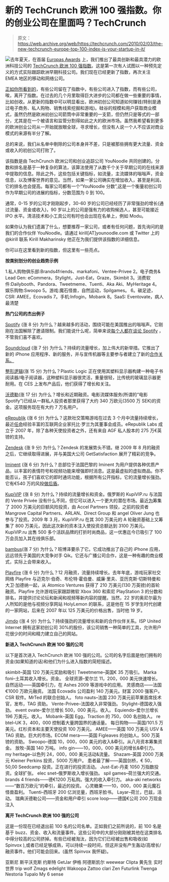 # 新的 TechCrunch 欧洲 100 强指数。你的创业公司在里面吗？TechCrunch

> 原文：<https://web.archive.org/web/https://techcrunch.com/2010/02/03/the-new-techcrunch-europe-top-100-index-is-your-startup-in-it/>

![](img/00ef12eb7ca2417d202a9c82d50a6d34.png)去年夏天，在首届 [Europas Awards](https://web.archive.org/web/20221206010043/http://eu.beta.techcrunch.com/tag/Europas) 上，我们推出了最具创新和最具潜力的欧洲科技公司的 [TechCrunch 欧洲 100 强指数](https://web.archive.org/web/20221206010043/http://eu.beta.techcrunch.com/the-techcrunch-europe-top-100/)。这是第一次有人试图以一种预先定义的方式实际跟踪欧洲早期科技公司。我们现在已经更新了指数，再次关注 EMEA 地区的移动和网络公司。

[正如你所看到的](https://web.archive.org/web/20221206010043/http://eu.beta.techcrunch.com/the-techcrunch-europe-top-100/)，有些公司留在了指数中，有些公司进入了指数，而有些公司，唉，离开了指数。在过去的几个月里取得巨大进步的公司都在做一些重要的事情，比如创收。从更新的指数中可以明显看出，欧洲初创公司知道如何赚钱(特别是通过电子商务、私人购物、销售线索挖掘和游戏)。硅谷的规模和用户获取商业模式，虽然仍然是欧洲初创公司箭筒中非常重要的一支箭，但仍然只是等式的一部分，尤其是在一个被语言和监管分割得如此之大的欧洲市场。虽然我希望看到更多的欧洲创业公司从一开始就放眼全球，寻求增长，但没有人说一个人不应该对商业模式的来源有半分了解。

总的来说，我们从名单中剔除的公司本身并不差，只是被那些拥有更大流量、资金或收入的初创公司打败了。

该指数是由 TechCrunch 欧洲公司和创业追踪公司 YouNoodle 共同创建的。分数和排名是基于一种复杂的算法，该算法使用了从数千个关于早期公司的在线来源中提取的信息。除此之外，这些包括关键指标，如流量，主流媒体的嗡嗡声，资金信息，以及博客世界的意见。当然，如果一家公司确实在增加收入，甚至是利润，它的排名也会提高。每家公司都有一个“YouNoodle 分数”,这是一个衡量初创公司作为早期公司的进展的指标，分数范围为 0 到 100。

通常，0-15 岁的公司才刚刚起步，30-60 岁的公司已经经历了非常强劲的增长(通过流量、资金或收入)，90 岁以上的公司是强有力的收购候选人，甚至可能接近 IPO 水平。清洁技术和小工具公司有时也会出现在名单上，例如 Modu。

如果你认为我们遗漏了什么，想要推荐一家公司，或者有任何问题，首先询问的是我们的合作伙伴 YouNoodle。请通过 kirill[AT]younoodle.com 或 Twitter 上的@kirill 联系 Kirill Makharinsky 他正在为我们提供该指数的详细信息。

你可以在这里看到新的指数，但这里有一些亮点。

**按类别划分的创业趋势示例**

1.私人购物俱乐部:Brands4friends、markafoni、Ventee-Privee
2。电子商务& Lead Gen: eCommera，Stylight，Just-Eat，Graze，Skimbit
3。消费软件:Dailybooth、Pandora、Tweetmeme、Tuenti、Aka Aki、MyHeritage
4。娱乐购物:Swoopo
5。游戏:魔石怪兽，自然运动，Spilgames。
6。碳足迹，CSR: AMEE，Ecovadis
7。手机:Infogin，Mobank
8。SaaS: Eventovate，病人最清楚

**热门公司的杰出例子**

[Spotify](https://web.archive.org/web/20221206010043/http://www.crunchbase.com/company/spotify) (涨 8 分)
为什么？越来越多的活动，围绕可能在美国推出的嗡嗡声。它刚刚在法国解除了邀请限制。我们能说什么呢，简单来说[每个人都在谈论 Spotify](https://web.archive.org/web/20221206010043/http://search.beta.techcrunch.com/query.php?s=spotify) ，不管我们喜不喜欢。

[Soundcloud](https://web.archive.org/web/20221206010043/http://www.crunchbase.com/company/Soundcloud) (涨 7 分)
为什么？持续的流量增长，加上伟大的新举措。它推出了新的 iPhone 应用程序、新的服务，并与宣传机器等主要参与者建立了新的[合作关系。](https://web.archive.org/web/20221206010043/http://eu.beta.techcrunch.com/2010/01/25/soundcloud-teams-up-with-hype-machine-to-service-music-bloggers-better/)

[整形逻辑](https://web.archive.org/web/20221206010043/http://www.crunchbase.com/company/plastic-logic)(涨 15 分)
为什么？Plastic Logic 正在使用其塑料显示器构建一种电子书阅读器/电子阅读器，这种塑料显示器很灵活，重量很轻，比传统的玻璃显示器更耐用。在 CES 上发布产品后，他们获得了增长和关注。

[沃德勒](https://web.archive.org/web/20221206010043/http://www.crunchbase.com/company/voddler)(涨 17 分)
为什么？增长和近期融资。电影流媒体服务(所谓的“电影 Spotify”)已经从一群私人投资者那里获得了大约 340 万欧元(3500 万 SEK)的资金。这项服务现在有大约 7 万名用户。

[eRepublik](https://web.archive.org/web/20221206010043/http://www.crunchbase.com/company/erepublik) (涨 6 分)
为什么？这款社交策略游戏在过去 3 个月中流量持续增长，最近[任命](https://web.archive.org/web/20221206010043/http://eu.beta.techcrunch.com/2010/01/21/toby-rowland-joins-board-of-social-strategy-games-publisher-erepublik-labs/)经验丰富的互联网企业家托比·罗兰为其董事会成员。eRepublik Labs 成立于 2007 年，除了各种天使投资者之外，还有来自 AGF 私人股本的 275 万€英镑的支持。

[Zendesk](https://web.archive.org/web/20221206010043/http://www.crunchbase.com/company/zendesk) (涨 9 分)
为什么？Zendesk 的发展势头不错。继 2009 年 8 月的融资之后，它继续取得进展，并与美国大公司 GetSatisfaction 展开了精彩的竞争。

[Iminent](https://web.archive.org/web/20221206010043/http://www.crunchbase.com/company/iminent) (涨 6 分)
为什么？总部位于法国巴黎的 Iminent 为用户提供各种优质产品，以丰富的表情符号和视频功能来增强即时消息。这是最虚拟的虚拟商品。你不能否认，孩子们喜欢它的即时通讯功能，根据所有公开指标，它的流量增长强劲。它有€540 万的风投[做后盾](https://web.archive.org/web/20221206010043/http://www.beta.techcrunch.com/2008/04/13/french-startup-iminent-gets-e24m-series-b/)。

[KupiVIP](https://web.archive.org/web/20221206010043/http://www.crunchbase.com/company/kupivip) (涨 8 分)
为什么？持续的流量增长和资金。俄罗斯的 KupiVIP.ru 与法国的 Vente Privée 没有什么不同，但它可以进入一个更大的潜在市场。最近[为](https://web.archive.org/web/20221206010043/http://eu.beta.techcrunch.com/2010/01/18/russian-online-shopping-club-kupivip-ru-scores-20-million-in-funding/)筹集了 2000 万美元的巨额风险投资，由 Accel Partners 领投，之前的投资者 Mangrove Capital Partners、ARLAN、Direct Group 和 angel Oliver Jung 也参与了投资。2009 年 3 月，KupiVIP.ru 在其 300 万美元的 A 轮融资基础上又筹集了 800 万美元，因此这次新的资本注入使投资总额达到 3100 万美元。KupiVIP.ru 出售 500 多个活跃品牌的打折时尚商品，这一优惠迄今已吸引了 100 万会员加入其在线俱乐部。

[bambus](https://web.archive.org/web/20221206010043/http://www.crunchbase.com/company/bambuser)(涨 7 分)
为什么？班博泽要杀了它。它成功推出了自己的 iPhone 应用，远远领先于美国的大竞争对手 Qik。它还与广播公司合作，这是一种有趣的商业模式，实际上会带来收入。

[Playfire](https://web.archive.org/web/20221206010043/http://www.crunchbase.com/company/playfire) (涨 6 分)
为什么？12 月融资，流量持续增长。去年年底，游戏玩家社交网络 Playfire 与迈克尔·伯奇、布伦特·霍伯曼、威廉·里夫、亚历克斯·切斯特曼和大卫·加德纳一起，从 Atomico Ventures 获得了 210 万美元(130 万英镑)的首轮融资。Playfire 允许游戏玩家跟踪微软 Xbox 360 和索尼 PlayStation 3 的分数和排名，并提供讨论论坛和新闻和视频等新内容的提醒。当然，22 岁的奥尼尔最为人所知的是他与视频分享网站 HolyLemon 的联系，这是他在 15 岁学生时代创建的一家网站，后来在 2007 年以 125 万美元的价格出售，当时他 19 岁。

[Jimdo](https://web.archive.org/web/20221206010043/http://www.crunchbase.com/company/jimdo) (涨 4 分)
为什么？持续强劲的流量增长和新的合作伙伴关系。ISP United Internet 拥有这家初创公司 30%的股份，该公司销售一种简单的工具，允许用户花很少的时间和精力建立自己的网站。

**新进入 TechCrunch 欧洲 100 强的公司**

以下是首次进入 TechCrunch 欧洲 100 强的公司。公司的名字后面是他们拥有的资金(如果知道的话)和他们为什么进入指数的简短描述。

skimbit–英国 120 万美元奖励和吸引
Tweetmeme–英国€ 35 万吸引。
Marka foni–土耳其收入增长。资金。
全球资源–爱尔兰 11，200，000 美元快速增长。
自然运动——英国牵引力，在 Ashes 2009 等游戏中的应用。
灵感商店——法国€1000 万欧元融资。
法国 Ecovadis 公司盈利 140 万美元。财富 2000 强客户。CSR 软件。MrTed 的联合创始人。
foto nauts–法国 230 万美元前苹果首席技术官，发布，TAG 资助。
Vente-Privee–法国收入非常强劲。
Stylight–德国收入强劲。
event ovate–爱尔兰增长 500，000 美元。收入。
Equiendo–爱尔兰增长 196 万美元。收入。
Mobank–英国 Egg，Traction 的 750，000 名创始人。
re btel–UK 3，400，000 控制着大量跨国界的通话量。
每日购物——英国/101.5 万美元。红杉资本和主要天使投资 100 万美元。
AMEE——英国 100 万美元 USV & TAG 资助。巨大的市场。ECOM mera——英国 Figleaves 的创始人。500 万英镑的资助。
Swoopo–德国 10，000，000 美元的收入&牵引。从八月资本筹集资金。
放牧-英国 140 万吨。
info gin——10，000，000 美元的增长&牵引力。
my heritage–以色列 24，000，000 美元活动&流量。
Shazam–英国 2000 万美元 Kleiner Perkins 投资，5000 万用户。
患者最了解——英国剑桥，€ 50，50,00 Seedcamp 投资。正在进行的投资活动。
Just-Eat-丹麦 1050 万指数投资。全球扩张。
elec snet–俄罗斯收入增长强劲。
spil games–荷兰强大的交通。
brands 4 friends——德€1200 万私购。强大的收入牵引力。
aka-aki networks——“数百万欧元”的牵引，最近的投资。
心灵糖果——10，000，000 美元魔石怪兽盈利。
Tuenti–西班牙 200 亿浏览量，西班牙脸书。
Layar–荷兰，巴兹，活动。
瑞典沃德勒公司——资金和用户牵引
score loop——德国€公司 200 万现金注入

**离开 TechCrunch 欧洲 100 强的公司**

这是一份现在已经退出前 100 名的公司名单。正如我们之前所说的，前 100 名是基于 buzz、资金、收入和流量事件。这些公司中的大部分刚刚被其他在这类排名中得分较高的公司挤掉。有些已经被淘汰，因为它们已经被出售和吸收(如 Spinvox ),或者已经足够成熟，可以持续一段时间，但这并没有产生轰动/高增长/融资事件。他们可能会回来。(虽然 Spinvox 我怀疑)。

亚斯尼
斯平沃克斯
约斯特
GetJar
伊格
阿德斯凯尔
weewear
Clipta
黄先生
实时世界
trip wolf
Zmags
edelight
Wakoopa
Zattoo
clari Zen
Futurlink
Twenga
Nestoria
Tupalo
My 6 sense
